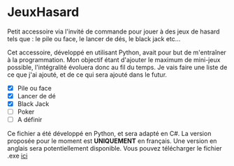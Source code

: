 # JeuxHasard
Petit accessoire via l'invité de commande pour jouer à des jeux de hasard tels que : le pile ou face, le lancer de dés, le black jack etc...

Cet accessoire, développé en utilisant Python, avait pour but de m'entraîner à la programmation. Mon objectif étant d'ajouter le maximum de mini-jeux possible, l'intégralité évoluera donc au fil du temps. Je vais faire une liste de ce que j'ai ajouté, et de ce qui sera ajouté dans le futur.

- [X] Pile ou face
- [X] Lancer de dé
- [X] Black Jack
- [ ] Poker
- [ ] A définir

Ce fichier a été développé en Python, et sera adapté en C#.
La version proposée pour le moment est **UNIQUEMENT** en français. Une version en anglais sera potentiellement disponible.
Vous pouvez télécharger le fichier .exe [ici](https://drive.google.com/file/d/1PgkPief8oxC6lfY6NbsNfrFuN-WHwBfj/view?usp=drive_link)
